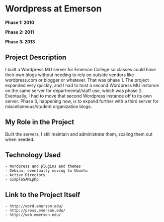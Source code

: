# Wordpress at Emerson

**Phase 1: 2010**

**Phase 2: 2011**

**Phase 3: 2013**

## Project Description

I built a Wordpress MU server for Emerson College so classes could have their own blogs without needing to rely on outside vendors like wordpress.com or blogger or whatever. That was phase 1. The project expanded very quickly, and I had to host a second Wordpress MU instance on the same server for departmental/staff use, which was phase 2. Eventually, I had to move that second Wordpress instance off to its own server. Phase 3, happening now, is to expand further with a third server for miscellaneous/student organization blogs.

## My Role in the Project

Built the servers, I still maintain and administrate them, scaling them out when needed.

## Technology Used

	- Wordpress and plugins and themes
	- Debian, eventually moving to Ubuntu
	- Active Directory
	- SimpleSAMLphp

## Link to the Project Itself

	- http://word.emerson.edu/
	- http://press.emerson.edu/
	- http://web.emerson.edu/